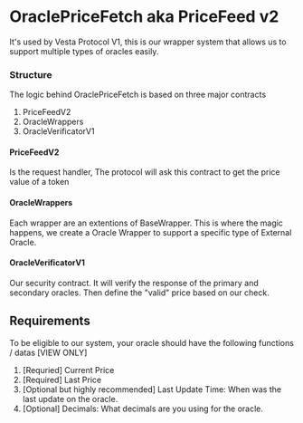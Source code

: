 # OraclePriceFetch aka PriceFeed v2
It's used by Vesta Protocol V1, this is our wrapper system that allows us to support multiple types of oracles easily.

### Structure
The logic behind OraclePriceFetch is based on three major contracts
1. PriceFeedV2
2. OracleWrappers
3. OracleVerificatorV1

#### PriceFeedV2
Is the request handler, The protocol will ask this contract to get the price value of a token

#### OracleWrappers
Each wrapper are an extentions of BaseWrapper. This is where the magic happens, we create a Oracle Wrapper to support a specific type of External Oracle.

#### OracleVerificatorV1
Our security contract. It will verify the response of the primary and secondary oracles. Then define the "valid" price based on our check.

## Requirements
To be eligible to our system, your oracle should have the following functions / datas [VIEW ONLY]
1. [Requried] Current Price
2. [Required] Last Price
3. [Optional but highly recommended] Last Update Time: When was the last update on the oracle.
4. [Optional] Decimals: What decimals are you using for the oracle.
